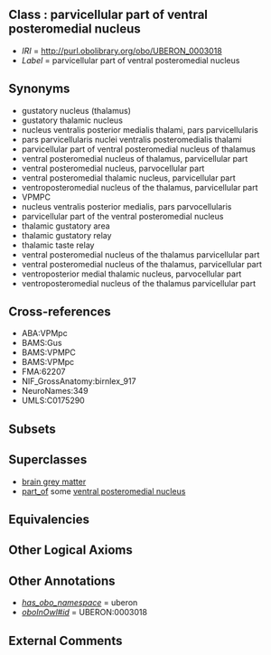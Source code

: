 
## Class : parvicellular part of ventral posteromedial nucleus

 * *IRI* = http://purl.obolibrary.org/obo/UBERON_0003018
 * *Label* = parvicellular part of ventral posteromedial nucleus

## Synonyms

 * gustatory nucleus (thalamus)
 * gustatory thalamic nucleus
 * nucleus ventralis posterior medialis thalami, pars parvicellularis
 * pars parvicellularis nuclei ventralis posteromedialis thalami
 * parvicellular part of ventral posteromedial nucleus of thalamus
 * ventral posteromedial nucleus of thalamus, parvicellular part
 * ventral posteromedial nucleus, parvocellular part
 * ventral posteromedial thalamic nucleus, parvicellular part
 * ventroposteromedial nucleus of the thalamus, parvicellular part
 * VPMPC
 * nucleus ventralis posterior medialis, pars parvocellularis
 * parvicellular part of the ventral posteromedial nucleus
 * thalamic gustatory area
 * thalamic gustatory relay
 * thalamic taste relay
 * ventral posteromedial nucleus of the thalamus parvicellular part
 * ventral posteromedial nucleus of the thalamus, parvicellular part
 * ventroposterior medial thalamic nucleus, parvocellular part
 * ventroposteromedial nucleus of the thalamus parvicellular part

## Cross-references

 * ABA:VPMpc
 * BAMS:Gus
 * BAMS:VPMPC
 * BAMS:VPMpc
 * FMA:62207
 * NIF_GrossAnatomy:birnlex_917
 * NeuroNames:349
 * UMLS:C0175290

## Subsets


## Superclasses

 * [brain grey matter](../../UBERON/28/UBERON_0003528.md)
 * [part_of](../../BFO/50/BFO_0000050.md) some [ventral posteromedial nucleus](../../UBERON/45/UBERON_0002945.md)

## Equivalencies


## Other Logical Axioms


## Other Annotations

 * *[has_obo_namespace](../../ce/oboInOwl#hasOBONamespace.md)* = uberon
 * *[oboInOwl#id](../../id/oboInOwl#id.md)* = UBERON:0003018

## External Comments

